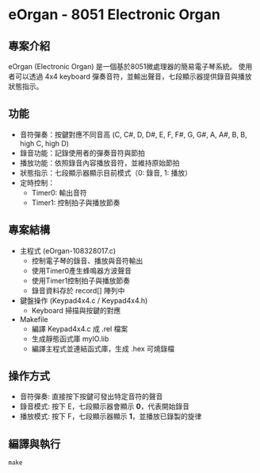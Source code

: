 # eOrgan - 8051 Electronic Organ

## 專案介紹
eOrgan (Electronic Organ) 是一個基於8051微處理器的簡易電子琴系統。
使用者可以透過 4x4 keyboard 彈奏音符，並輸出聲音，七段顯示器提供錄音與播放狀態指示。  

## 功能
- 音符彈奏：按鍵對應不同音高 (C, C#, D, D#, E, F, F#, G, G#, A, A#, B, B, high C, high D)
- 錄音功能：記錄使用者的彈奏音符與節拍
- 播放功能：依照錄音內容播放音符，並維持原始節拍  
- 狀態指示：七段顯示器顯示目前模式（0: 錄音, 1: 播放）
- 定時控制：  
  - Timer0: 輸出音符 
  - Timer1: 控制拍子與播放節奏

## 專案結構
- 主程式 (eOrgan-108328017.c)
  - 控制電子琴的錄音、播放與音符輸出
  - 使用Timer0產生蜂鳴器方波聲音
  - 使用Timer1控制拍子與播放節奏
  - 錄音資料存於 record[] 陣列中
- 鍵盤操作 (Keypad4x4.c / Keypad4x4.h)
  - Keyboard 掃描與按鍵的對應
- Makefile
  - 編譯 Keypad4x4.c 成 .rel 檔案
  - 生成靜態函式庫 myIO.lib
  - 編譯主程式並連結函式庫，生成 .hex 可燒錄檔

## 操作方式
- 音符彈奏: 直接按下按鍵可發出特定音符的聲音
- 錄音模式: 按下 E，七段顯示器會顯示 **0**，代表開始錄音
- 播放模式: 按下 F，七段顯示器顯示 **1**，並播放已錄製的旋律

## 編譯與執行
```shell=
make
```
